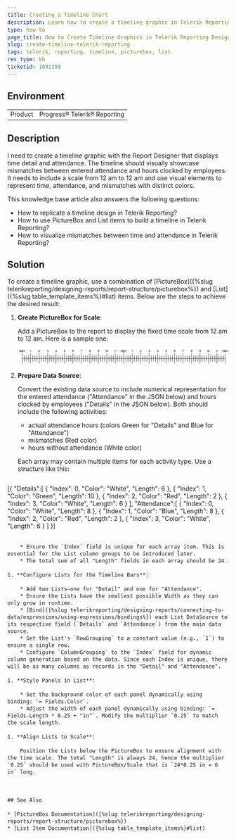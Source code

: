 ```yaml
---
title: Creating a Timeline Chart
description: Learn how to create a timeline graphic in Telerik Reporting Designer using PictureBox and List items.
type: how-to
page_title: How to Create Timeline Graphics in Telerik Reporting Designer
slug: create-timeline-telerik-reporting
tags: telerik, reporting, timeline, picturebox, list
res_type: kb
ticketid: 1691259
---
```


## Environment
<table>
<tbody>
<tr>
<td> Product </td>
<td> Progress® Telerik® Reporting </td>
</tr>
</tbody>
</table>

## Description

I need to create a timeline graphic with the Report Designer that displays time detail and attendance. The timeline should visually showcase mismatches between entered attendance and hours clocked by employees. It needs to include a scale from 12 am to 12 am and use visual elements to represent time, attendance, and mismatches with distinct colors.

This knowledge base article also answers the following questions:
- How to replicate a timeline design in Telerik Reporting?
- How to use PictureBox and List items to build a timeline in Telerik Reporting?
- How to visualize mismatches between time and attendance in Telerik Reporting?

## Solution

To create a timeline graphic, use a combination of [PictureBox]({%slug telerikreporting/designing-reports/report-structure/picturebox%}) and [List]({%slug table_template_items%}#list) items. Below are the steps to achieve the desired result:

1. **Create PictureBox for Scale**:

	Add a PictureBox to the report to display the fixed time scale from 12 am to 12 am. Here is a sample one:
	
	![A sample scale for the TimeLine Chart.](images/scale.png)

1. **Prepare Data Source**:

	Convert the existing data source to include numerical representation for the entered attendance ("Attendance" in the JSON below) and hours clocked by employees ("Details" in the JSON below). Both should include the following activities:
	
	* actual attendance hours (colors Green for "Details" and Blue for "Attendance")
	* mismatches (Red color)
	* hours without attendance (White color)
	
	Each array may contain multiple items for each activity type. Use a structure like this:

	````JSON
[{
		"Details":[
			{
				"Index": 0,
				"Color": "White",
				"Length": 6
			},
			{
				"Index": 1,
				"Color": "Green",
				"Length": 10
			},
			{
				"Index": 2,
				"Color": "Red",
				"Length": 2
			},
			{
				"Index": 3,
				"Color": "White",
				"Length": 6
			}
		],
		"Attendance":[
			{
				"Index": 0,
				"Color": "White",
				"Length": 8
			},
			{
				"Index": 1,
				"Color": "Blue",
				"Length": 8
			},
			{
				"Index": 2,
				"Color": "Red",
				"Length": 2
			},
			{
				"Index": 3,
				"Color": "White",
				"Length": 6
			}
		]
	}]
````

	* Ensure the `Index` field is unique for each array item. This is essential for the List column groups to be introduced later.
	* The total sum of all "Length" fields in each array should be 24.

1. **Configure Lists for the Timeline Bars**:

	* Add two Lists—one for "Detail" and one for "Attendance".
	* Ensure the Lists have the smallest possible Width as they can only grow in runtime.
	* [Bind]({%slug telerikreporting/designing-reports/connecting-to-data/expressions/using-expressions/bindings%}) each List DataSource to its respective field (`Details` and `Attendance`) from the main data source.
	* Set the List's `RowGrouping` to a constant value (e.g., `1`) to ensure a single row.
	* Configure `ColumnGrouping` to the `Index` field for dynamic column generation based on the data. Since each Index is unique, there will be as many columns as records in the "Detail" and "Attendance".

1. **Style Panels in List**:

	* Set the background color of each panel dynamically using binding: `= Fields.Color`.
	* Adjust the width of each panel dynamically using binding: `= Fields.Length * 0.25 + "in"`. Modify the multiplier `0.25` to match the scale length.

1. **Align Lists to Scale**:

	Position the Lists below the PictureBox to ensure alignment with the time scale. The total "Length" is always 24, hence the multiplier `0.25` should be used with PictureBox/Scale that is `24*0.25 in = 6 in` long.



## See Also

* [PictureBox Documentation]({%slug telerikreporting/designing-reports/report-structure/picturebox%})
* [List Item Documentation]({%slug table_template_items%}#list)
